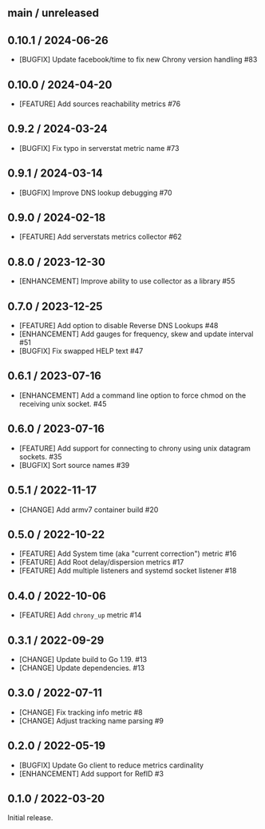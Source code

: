 ## main / unreleased

## 0.10.1 / 2024-06-26

* [BUGFIX] Update facebook/time to fix new Chrony version handling #83

## 0.10.0 / 2024-04-20

* [FEATURE] Add sources reachability metrics #76

## 0.9.2 / 2024-03-24

* [BUGFIX] Fix typo in serverstat metric name #73

## 0.9.1 / 2024-03-14

* [BUGFIX] Improve DNS lookup debugging #70

## 0.9.0 / 2024-02-18

* [FEATURE] Add serverstats metrics collector #62

## 0.8.0 / 2023-12-30

* [ENHANCEMENT] Improve ability to use collector as a library #55

## 0.7.0 / 2023-12-25

* [FEATURE] Add option to disable Reverse DNS Lookups #48
* [ENHANCEMENT] Add gauges for frequency, skew and update interval #51
* [BUGFIX] Fix swapped HELP text #47

## 0.6.1 / 2023-07-16

* [ENHANCEMENT] Add a command line option to force chmod on the receiving unix socket. #45

## 0.6.0 / 2023-07-16

* [FEATURE] Add support for connecting to chrony using unix datagram sockets. #35
* [BUGFIX] Sort source names #39

## 0.5.1 / 2022-11-17

* [CHANGE] Add armv7 container build #20

## 0.5.0 / 2022-10-22

* [FEATURE] Add System time (aka "current correction") metric #16
* [FEATURE] Add Root delay/dispersion metrics #17
* [FEATURE] Add multiple listeners and systemd socket listener #18

## 0.4.0 / 2022-10-06

* [FEATURE] Add `chrony_up` metric #14

## 0.3.1 / 2022-09-29

* [CHANGE] Update build to Go 1.19. #13
* [CHANGE] Update dependencies. #13

## 0.3.0 / 2022-07-11

* [CHANGE] Fix tracking info metric #8
* [CHANGE] Adjust tracking name parsing #9

## 0.2.0 / 2022-05-19

* [BUGFIX] Update Go client to reduce metrics cardinality
* [ENHANCEMENT] Add support for RefID #3

## 0.1.0 / 2022-03-20

Initial release.
